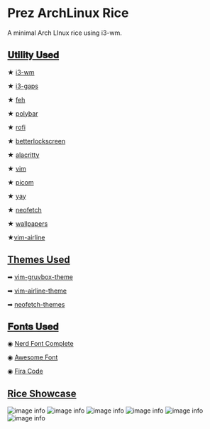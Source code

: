 # Prez ArchLinux Rice
A minimal Arch LInux rice using i3-wm.

## <U>𝐔𝐭𝐢𝐥𝐢𝐭𝐲 𝐔𝐬𝐞𝐝</U>
★ [i3-wm](https://i3wm.org/docs/)

★ [i3-gaps](https://github.com/Airblader/i3)

★ [feh](https://github.com/derf/feh)

★ [polybar](https://github.com/polybar/polybar)

★ [rofi](https://github.com/davatorium/rofi) 

★ [betterlockscreen](https://github.com/betterlockscreen/betterlockscreen)

★ [alacritty](https://github.com/alacritty/alacritty)

★ [vim](https://aur.archlinux.org/packages/vim-git)

★ [picom](https://github.com/jonaburg/picom)

★ [yay](https://github.com/Jguer/yay)

★ [neofetch](https://github.com/dylanaraps/neofetch)

★ [wallpapers](https://github.com/FrenzyExists/wallpapers)

★[vim-airline](https://github.com/vim-airline/vim-airline)


## <u>Themes Used</u>
➡ [vim-gruvbox-theme](https://github.com/morhetz/gruvbox)

➡ [vim-airline-theme](https://github.com/vim-airline/vim-airline-themes)

➡ [neofetch-themes](https://github.com/Chick2D/neofetch-themes)


## <u>𝐅𝐨𝐧𝐭𝐬 𝐔𝐬𝐞𝐝</u>
◉ [Nerd Font Complete](https://aur.archlinux.org/packages/nerd-fonts-complete)

◉ [Awesome Font](https://aur.archlinux.org/packages/ttf-font-awesome-5)

◉ [Fira Code](https://aur.archlinux.org/packages/otf-nerd-fonts-fira-code)

## <u>Rice Showcase</u>
![image info](screenshots/1.png)
![image info](screenshots/2.png)
![image info](screenshots/3.png)
![image info](screenshots/4.png)
![image info](screenshots/5.png)
![image info](screenshots/6.png)

